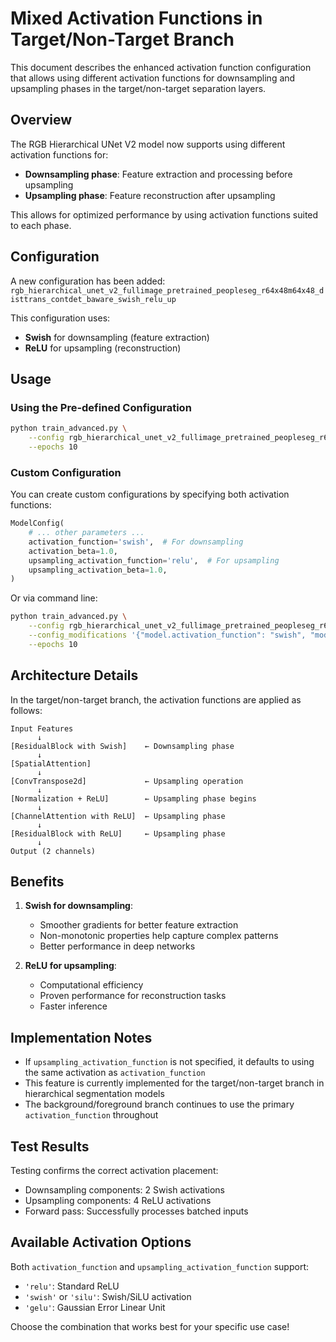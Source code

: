# Mixed Activation Functions in Target/Non-Target Branch

This document describes the enhanced activation function configuration that allows using different activation functions for downsampling and upsampling phases in the target/non-target separation layers.

## Overview

The RGB Hierarchical UNet V2 model now supports using different activation functions for:
- **Downsampling phase**: Feature extraction and processing before upsampling
- **Upsampling phase**: Feature reconstruction after upsampling

This allows for optimized performance by using activation functions suited to each phase.

## Configuration

A new configuration has been added: `rgb_hierarchical_unet_v2_fullimage_pretrained_peopleseg_r64x48m64x48_disttrans_contdet_baware_swish_relu_up`

This configuration uses:
- **Swish** for downsampling (feature extraction)
- **ReLU** for upsampling (reconstruction)

## Usage

### Using the Pre-defined Configuration

```bash
python train_advanced.py \
    --config rgb_hierarchical_unet_v2_fullimage_pretrained_peopleseg_r64x48m64x48_disttrans_contdet_baware_swish_relu_up \
    --epochs 10
```

### Custom Configuration

You can create custom configurations by specifying both activation functions:

```python
ModelConfig(
    # ... other parameters ...
    activation_function='swish',  # For downsampling
    activation_beta=1.0,
    upsampling_activation_function='relu',  # For upsampling
    upsampling_activation_beta=1.0,
)
```

Or via command line:

```bash
python train_advanced.py \
    --config rgb_hierarchical_unet_v2_fullimage_pretrained_peopleseg_r64x48m64x48_disttrans_contdet_baware \
    --config_modifications '{"model.activation_function": "swish", "model.upsampling_activation_function": "relu"}' \
    --epochs 10
```

## Architecture Details

In the target/non-target branch, the activation functions are applied as follows:

```
Input Features
      ↓
[ResidualBlock with Swish]    ← Downsampling phase
      ↓
[SpatialAttention]
      ↓
[ConvTranspose2d]             ← Upsampling operation
      ↓
[Normalization + ReLU]        ← Upsampling phase begins
      ↓
[ChannelAttention with ReLU]  ← Upsampling phase
      ↓
[ResidualBlock with ReLU]     ← Upsampling phase
      ↓
Output (2 channels)
```

## Benefits

1. **Swish for downsampling**: 
   - Smoother gradients for better feature extraction
   - Non-monotonic properties help capture complex patterns
   - Better performance in deep networks

2. **ReLU for upsampling**:
   - Computational efficiency
   - Proven performance for reconstruction tasks
   - Faster inference

## Implementation Notes

- If `upsampling_activation_function` is not specified, it defaults to using the same activation as `activation_function`
- This feature is currently implemented for the target/non-target branch in hierarchical segmentation models
- The background/foreground branch continues to use the primary `activation_function` throughout

## Test Results

Testing confirms the correct activation placement:
- Downsampling components: 2 Swish activations
- Upsampling components: 4 ReLU activations
- Forward pass: Successfully processes batched inputs

## Available Activation Options

Both `activation_function` and `upsampling_activation_function` support:
- `'relu'`: Standard ReLU
- `'swish'` or `'silu'`: Swish/SiLU activation
- `'gelu'`: Gaussian Error Linear Unit

Choose the combination that works best for your specific use case!